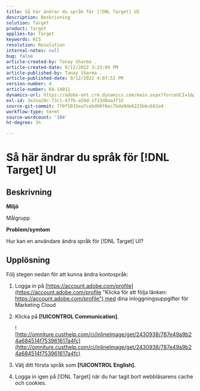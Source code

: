 ```yaml
---
title: Så här ändrar du språk för [!DNL Target] UI
description: Beskrivning
solution: Target
product: Target
applies-to: Target
keywords: KCS
resolution: Resolution
internal-notes: null
bug: false
article-created-by: Tanay Sharma .
article-created-date: 9/12/2022 3:23:04 PM
article-published-by: Tanay Sharma .
article-published-date: 9/12/2022 4:07:52 PM
version-number: 4
article-number: KA-14011
dynamics-url: https://adobe-ent.crm.dynamics.com/main.aspx?forceUCI=1&pagetype=entityrecord&etn=knowledgearticle&id=85baf5c8-ae32-ed11-9db1-002248086735
exl-id: 3e2ea20c-73c1-477b-a59d-1f13d0aa3f32
source-git-commit: 7f0f5035ea7cebd60f6ec7bda9de6225b6c602a4
workflow-type: tm+mt
source-wordcount: '104'
ht-degree: 3%

---
```


# Så här ändrar du språk för [!DNL Target] UI

## Beskrivning

<b>Miljö</b>

Målgrupp

<b>Problem/symtom</b>

Hur kan en användare ändra språk för [!DNL Target] UI?

## Upplösning

Följ stegen nedan för att kunna ändra kontospråk:

1. Logga in på [https://account.adobe.com/profile](https://account.adobe.com/profile "Klicka för att följa länken: https://account.adobe.com/profile") med dina inloggningsuppgifter för Marketing Cloud

1. Klicka på <b>[!UICONTROL Communication]</b>.

   ![http://omniture.custhelp.com/ci/inlineImage/get/2430938/787e49a9b24a684514f753961617a4fc](http://omniture.custhelp.com/ci/inlineImage/get/2430938/787e49a9b24a684514f753961617a4fc)

1. Välj ditt första språk som <b>[!UICONTROL English].</b>

1. Logga in igen på [!DNL Target] när du har tagit bort webbläsarens cache och cookies.
